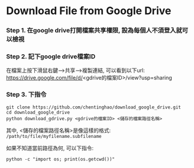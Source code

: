 # Download File from Google Drive

### Step 1. 在google drive打開檔案共享權限, 設為每個人不須登入就可以檢視

### Step 2. 記下google drive檔案ID 

在檔案上按下滑鼠右鍵-->共享-->複製連結, 可以看到以下url:
https://drive.google.com/file/d/<gdrive的檔案ID>/view?usp=sharing

### Step 3. 下指令

```
git clone https://github.com/chentinghao/download_google_drive.git
cd download_google_drive
python download_gdrive.py <gdrive的檔案ID> <儲存的檔案路徑名稱>
```

其中, <儲存的檔案路徑名稱>是像這樣的格式: `/path/to/file/myfilename.subfilename`

如果不知道當前路徑為何, 可以下指令:
```
python -c "import os; print(os.getcwd())"
```